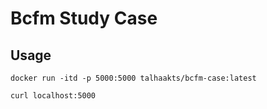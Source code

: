 

# Bcfm Study Case

## Usage

``` 
docker run -itd -p 5000:5000 talhaakts/bcfm-case:latest

curl localhost:5000
```





